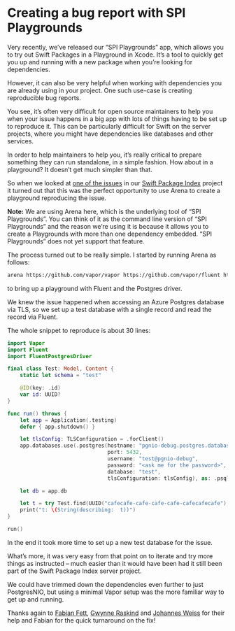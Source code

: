 # Creating a bug report with SPI Playgrounds

Very recently, we’ve released our “SPI Playgrounds” app, which allows you to try out Swift Packages in a Playground in Xcode. It’s a tool to quickly get you up and running with a new package when you’re looking for dependencies.

However, it can also be very helpful when working with dependencies you are already using in your project. One such use-case is creating reproducible bug reports.

You see, it’s often very difficult for open source maintainers to help you when your issue happens in a big app with lots of things having to be set up to reproduce it. This can be particularly difficult for Swift on the server projects, where you might have dependencies like databases and other services.

In order to help maintainers to help you, it’s really critical to prepare something they can run standalone, in a simple fashion. How about in a playground? It doesn’t get much simpler than that.

So when we looked at [one of the issues](https://github.com/SwiftPackageIndex/SwiftPackageIndex-Server/issues/1015) in our [Swift Package Index](https://swiftpackageindex.com) project it turned out that this was the perfect opportunity to use Arena to create a playground reproducing the issue.

**Note:** We are using Arena here, which is the underlying tool of “SPI Playgrounds”. You can think of it as the command line version of “SPI Playgrounds” and the reason we’re using it is because it allows you to create a Playgrounds with more than one dependency embedded. “SPI Playgrounds” does not yet support that feature.

The process turned out to be really simple. I started by running Arena as follows:

```bash
arena https://github.com/vapor/vapor https://github.com/vapor/fluent https://github.com/vapor/fluent-postgres-driver -o ssl-error-repro
```

to bring up a playground with Fluent and the Postgres driver.

We knew the issue happened when accessing an Azure Postgres database via TLS, so we set up a test database with a single record and read the record via Fluent.

The whole snippet to reproduce is about 30 lines:

```swift
import Vapor
import Fluent
import FluentPostgresDriver

final class Test: Model, Content {
    static let schema = "test"

    @ID(key: .id)
    var id: UUID?
}

func run() throws {
    let app = Application(.testing)
    defer { app.shutdown() }

    let tlsConfig: TLSConfiguration = .forClient()
    app.databases.use(.postgres(hostname: "pgnio-debug.postgres.database.azure.com",
                                port: 5432,
                                username: "test@pgnio-debug",
                                password: "<ask me for the password>",
                                database: "test",
                                tlsConfiguration: tlsConfig), as: .psql)

    let db = app.db

    let t = try Test.find(UUID("cafecafe-cafe-cafe-cafe-cafecafecafe"), on: db).wait()
    print("t: \(String(describing:  t))")
}

run()
```

In the end it took more time to set up a new test database for the issue.

What’s more, it was very easy from that point on to iterate and try more things as instructed – much easier than it would have been had it still been part of the Swift Package Index server project.

We could have trimmed down the dependencies even further to just PostgresNIO, but using a minimal Vapor setup was the more familiar way to get up and running.

Thanks again to [Fabian Fett](https://twitter.com/fabianfett), [Gwynne Raskind](https://twitter.com/_angeloidbeta) and [Johannes Weiss](https://twitter.com/johannesweiss) for their help and Fabian for the quick turnaround on the fix!
